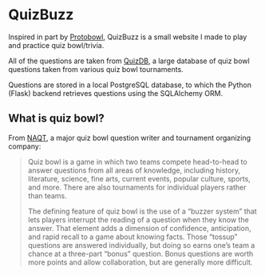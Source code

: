 # QuizBuzz

Inspired in part by [Protobowl](https://github.com/neotenic/protobowl), QuizBuzz is a small website I made to play and practice quiz bowl/trivia.

All of the questions are taken from [QuizDB](http://www.quizdb.org/), a large database of quiz bowl questions taken from various quiz bowl tournaments.

Questions are stored in a local PostgreSQL database, to which the Python (Flask) backend retrieves questions using the SQLAlchemy ORM.

## What is quiz bowl?

From [NAQT](https://www.naqt.com/about/quiz-bowl.html), a major quiz bowl question writer and tournament organizing company:

> Quiz bowl is a game in which two teams compete head-to-head to answer questions from all areas of knowledge, including history, literature, science, fine arts, current events, popular culture, sports, and more. There are also tournaments for individual players rather than teams.
>
>The defining feature of quiz bowl is the use of a “buzzer system” that lets players interrupt the reading of a question when they know the answer. That element adds a dimension of confidence, anticipation, and rapid recall to a game about knowing facts. Those “tossup” questions are answered individually, but doing so earns one’s team a chance at a three-part “bonus” question. Bonus questions are worth more points and allow collaboration, but are generally more difficult.